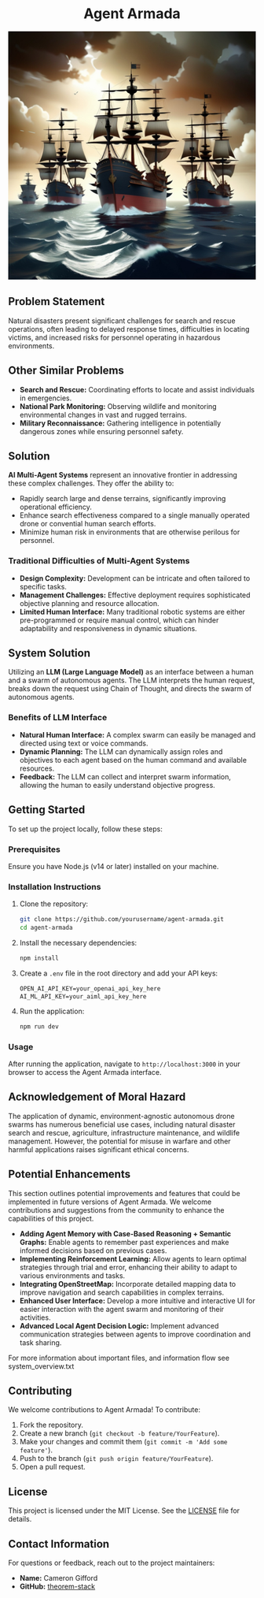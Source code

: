 <div align="center">

# Agent Armada

![Project Logo](./public/images/logo.jpg)

</div>

## Problem Statement
Natural disasters present significant challenges for search and rescue operations, often leading to delayed response times, difficulties in locating victims, and increased risks for personnel operating in hazardous environments.

## Other Similar Problems
- **Search and Rescue:** Coordinating efforts to locate and assist individuals in emergencies.
- **National Park Monitoring:** Observing wildlife and monitoring environmental changes in vast and rugged terrains.
- **Military Reconnaissance:** Gathering intelligence in potentially dangerous zones while ensuring personnel safety.

## Solution
**AI Multi-Agent Systems** represent an innovative frontier in addressing these complex challenges. They offer the ability to:
- Rapidly search large and dense terrains, significantly improving operational efficiency.
- Enhance search effectiveness compared to a single manually operated drone or convential human search efforts.
- Minimize human risk in environments that are otherwise perilous for personnel.

### Traditional Difficulties of Multi-Agent Systems
- **Design Complexity:** Development can be intricate and often tailored to specific tasks.
- **Management Challenges:** Effective deployment requires sophisticated objective planning and resource allocation.
- **Limited Human Interface:** Many traditional robotic systems are either pre-programmed or require manual control, which can hinder adaptability and responsiveness in dynamic situations.

## System Solution
Utilizing an **LLM (Large Language Model)** as an interface between a human and a swarm of autonomous agents. The LLM interprets the human request, breaks down the request using Chain of Thought, and directs the swarm of autonomous agents.

### Benefits of LLM Interface
- **Natural Human Interface:** A complex swarm can easily be managed and directed using text or voice commands.
- **Dynamic Planning:** The LLM can dynamically assign roles and objectives to each agent based on the human command and available resources.
- **Feedback:** The LLM can collect and interpret swarm information, allowing the human to easily understand objective progress.

## Getting Started
To set up the project locally, follow these steps:

### Prerequisites
Ensure you have Node.js (v14 or later) installed on your machine.

### Installation Instructions
1. Clone the repository:
   ```bash
   git clone https://github.com/yourusername/agent-armada.git
   cd agent-armada
   ```

2. Install the necessary dependencies:
   ```bash
   npm install
   ```

3. Create a `.env` file in the root directory and add your API keys:
   ```env
   OPEN_AI_API_KEY=your_openai_api_key_here
   AI_ML_API_KEY=your_aiml_api_key_here
   ```

4. Run the application:
   ```bash
   npm run dev
   ```

### Usage
After running the application, navigate to `http://localhost:3000` in your browser to access the Agent Armada interface.

## Acknowledgement of Moral Hazard
The application of dynamic, environment-agnostic autonomous drone swarms has numerous beneficial use cases, including natural disaster search and rescue, agriculture, infrastructure maintenance, and wildlife management. However, the potential for misuse in warfare and other harmful applications raises significant ethical concerns.

## Potential Enhancements
This section outlines potential improvements and features that could be implemented in future versions of Agent Armada. We welcome contributions and suggestions from the community to enhance the capabilities of this project.

- **Adding Agent Memory with Case-Based Reasoning + Semantic Graphs:** Enable agents to remember past experiences and make informed decisions based on previous cases.
- **Implementing Reinforcement Learning:** Allow agents to learn optimal strategies through trial and error, enhancing their ability to adapt to various environments and tasks.
- **Integrating OpenStreetMap:** Incorporate detailed mapping data to improve navigation and search capabilities in complex terrains.
- **Enhanced User Interface:** Develop a more intuitive and interactive UI for easier interaction with the agent swarm and monitoring of their activities.
- **Advanced Local Agent Decision Logic:** Implement advanced communication strategies between agents to improve coordination and task sharing.

For more information about important files, and information flow see system_overview.txt

## Contributing
We welcome contributions to Agent Armada! To contribute:
1. Fork the repository.
2. Create a new branch (`git checkout -b feature/YourFeature`).
3. Make your changes and commit them (`git commit -m 'Add some feature'`).
4. Push to the branch (`git push origin feature/YourFeature`).
5. Open a pull request.

## License
This project is licensed under the MIT License. See the [LICENSE](LICENSE) file for details.

## Contact Information
For questions or feedback, reach out to the project maintainers:
- **Name:** Cameron Gifford
- **GitHub:** [theorem-stack](https://github.com/theorem-stack)
